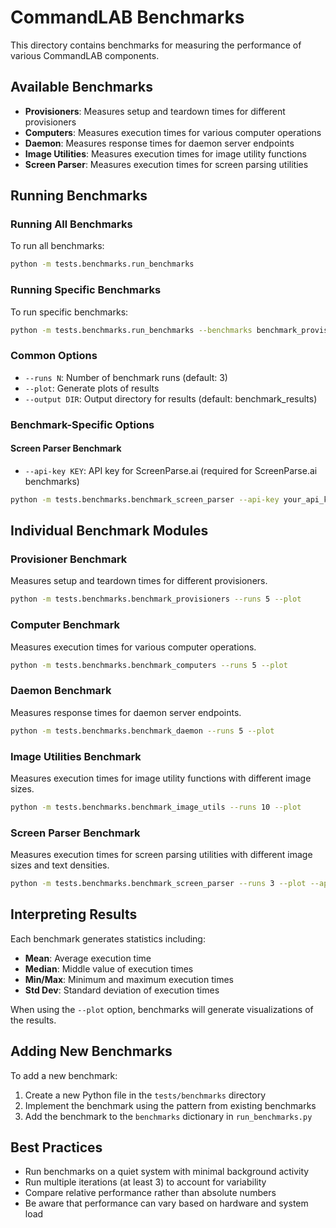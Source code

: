 # CommandLAB Benchmarks

This directory contains benchmarks for measuring the performance of various CommandLAB components.

## Available Benchmarks

- **Provisioners**: Measures setup and teardown times for different provisioners
- **Computers**: Measures execution times for various computer operations
- **Daemon**: Measures response times for daemon server endpoints
- **Image Utilities**: Measures execution times for image utility functions
- **Screen Parser**: Measures execution times for screen parsing utilities

## Running Benchmarks

### Running All Benchmarks

To run all benchmarks:

```bash
python -m tests.benchmarks.run_benchmarks
```

### Running Specific Benchmarks

To run specific benchmarks:

```bash
python -m tests.benchmarks.run_benchmarks --benchmarks benchmark_provisioners benchmark_image_utils
```

### Common Options

- `--runs N`: Number of benchmark runs (default: 3)
- `--plot`: Generate plots of results
- `--output DIR`: Output directory for results (default: benchmark_results)

### Benchmark-Specific Options

#### Screen Parser Benchmark

- `--api-key KEY`: API key for ScreenParse.ai (required for ScreenParse.ai benchmarks)

```bash
python -m tests.benchmarks.benchmark_screen_parser --api-key your_api_key --plot
```

## Individual Benchmark Modules

### Provisioner Benchmark

Measures setup and teardown times for different provisioners.

```bash
python -m tests.benchmarks.benchmark_provisioners --runs 5 --plot
```

### Computer Benchmark

Measures execution times for various computer operations.

```bash
python -m tests.benchmarks.benchmark_computers --runs 5 --plot
```

### Daemon Benchmark

Measures response times for daemon server endpoints.

```bash
python -m tests.benchmarks.benchmark_daemon --runs 5 --plot
```

### Image Utilities Benchmark

Measures execution times for image utility functions with different image sizes.

```bash
python -m tests.benchmarks.benchmark_image_utils --runs 10 --plot
```

### Screen Parser Benchmark

Measures execution times for screen parsing utilities with different image sizes and text densities.

```bash
python -m tests.benchmarks.benchmark_screen_parser --runs 3 --plot --api-key your_api_key
```

## Interpreting Results

Each benchmark generates statistics including:

- **Mean**: Average execution time
- **Median**: Middle value of execution times
- **Min/Max**: Minimum and maximum execution times
- **Std Dev**: Standard deviation of execution times

When using the `--plot` option, benchmarks will generate visualizations of the results.

## Adding New Benchmarks

To add a new benchmark:

1. Create a new Python file in the `tests/benchmarks` directory
2. Implement the benchmark using the pattern from existing benchmarks
3. Add the benchmark to the `benchmarks` dictionary in `run_benchmarks.py`

## Best Practices

- Run benchmarks on a quiet system with minimal background activity
- Run multiple iterations (at least 3) to account for variability
- Compare relative performance rather than absolute numbers
- Be aware that performance can vary based on hardware and system load 